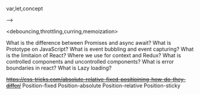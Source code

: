var,let,concept


<!-- <! **-- closure --  --> -->
 <debouncing,throttling,curring,memoization>

 What is the difference between Promises and async await?
 What is Prototype on JavaScript?
 What is event bubbling and event capturing?
 What is the limitaion of React?
 Where we use for context and Redux?
 What is controlled components and uncontrolled components?
 What is error boundaries in react?
 What is Lazy loading?


 <!-- CSS Question -->
 ~~https://css-tricks.com/absolute-relative-fixed-positioining-how-do-they-differ/~~
Position-fixed
Position-absolute
Position-relative
Position-sticky


